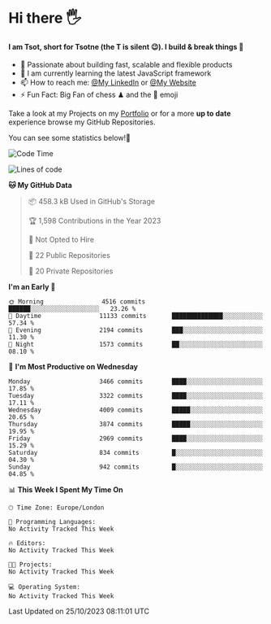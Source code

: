 # Hi there :raised_hand_with_fingers_splayed:
#### I am Tsot, short for Tsotne (the T is silent :wink:). I build & break things :space_invader:
- :telescope: Passionate about building fast, scalable and flexible products
- :seedling: I am currently learning the latest JavaScript framework 
- :mailbox: How to reach me: [@My LinkedIn](https://www.linkedin.com/in/tsotne-gvadzabia/) or [@My Website](https://tsotne.co.uk/contact)
- :zap: Fun Fact: Big Fan of chess ♟ and the 👾 emoji

Take a look at my Projects on my [Portfolio](https://tsotne.co.uk/) or for a more **up to date** experience browse my GitHub Repositories.

You can see some statistics below!:space_invader:
<!--START_SECTION:waka-->
![Code Time](http://img.shields.io/badge/Code%20Time-761%20hrs%202%20mins-blue)

![Lines of code](https://img.shields.io/badge/From%20Hello%20World%20I%27ve%20Written-8.0%20million%20lines%20of%20code-blue)

**🐱 My GitHub Data** 

> 📦 458.3 kB Used in GitHub's Storage 
 > 
> 🏆 1,598 Contributions in the Year 2023
 > 
> 🚫 Not Opted to Hire
 > 
> 📜 22 Public Repositories 
 > 
> 🔑 20 Private Repositories 
 > 
**I'm an Early 🐤** 

```text
🌞 Morning                4516 commits        ██████░░░░░░░░░░░░░░░░░░░   23.26 % 
🌆 Daytime                11133 commits       ██████████████░░░░░░░░░░░   57.34 % 
🌃 Evening                2194 commits        ███░░░░░░░░░░░░░░░░░░░░░░   11.30 % 
🌙 Night                  1573 commits        ██░░░░░░░░░░░░░░░░░░░░░░░   08.10 % 
```
📅 **I'm Most Productive on Wednesday** 

```text
Monday                   3466 commits        ████░░░░░░░░░░░░░░░░░░░░░   17.85 % 
Tuesday                  3322 commits        ████░░░░░░░░░░░░░░░░░░░░░   17.11 % 
Wednesday                4009 commits        █████░░░░░░░░░░░░░░░░░░░░   20.65 % 
Thursday                 3874 commits        █████░░░░░░░░░░░░░░░░░░░░   19.95 % 
Friday                   2969 commits        ████░░░░░░░░░░░░░░░░░░░░░   15.29 % 
Saturday                 834 commits         █░░░░░░░░░░░░░░░░░░░░░░░░   04.30 % 
Sunday                   942 commits         █░░░░░░░░░░░░░░░░░░░░░░░░   04.85 % 
```


📊 **This Week I Spent My Time On** 

```text
🕑︎ Time Zone: Europe/London

💬 Programming Languages: 
No Activity Tracked This Week

🔥 Editors: 
No Activity Tracked This Week

🐱‍💻 Projects: 
No Activity Tracked This Week

💻 Operating System: 
No Activity Tracked This Week
```


 Last Updated on 25/10/2023 08:11:01 UTC
<!--END_SECTION:waka-->
